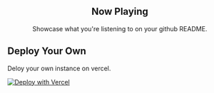 <p align="center">
    <h2 align="center">Now Playing</h2>
    <p align="center">Showcase what you're listening to on your github README.</p>
</p>

## Deploy Your Own

Deloy your own instance on vercel.

[![Deploy with Vercel](https://vercel.com/button)](https://vercel.com/import/project?template=https://github.com/sarangnx/spotify-now-playing)
